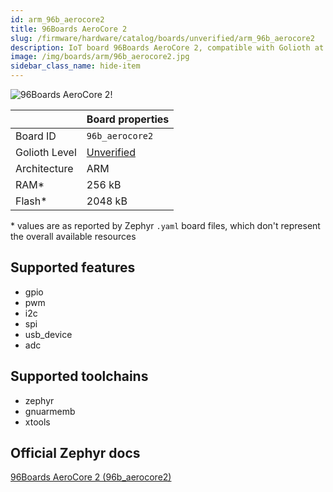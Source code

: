 ```yaml
---
id: arm_96b_aerocore2
title: 96Boards AeroCore 2
slug: /firmware/hardware/catalog/boards/unverified/arm_96b_aerocore2
description: IoT board 96Boards AeroCore 2, compatible with Golioth at unverified level.
image: /img/boards/arm/96b_aerocore2.jpg
sidebar_class_name: hide-item
---
```


[//]: # (This is an auto-generated file, do not edit! Changes to it will be lost upon re-generation)

![96Boards AeroCore 2!](/img/boards/arm/96b_aerocore2.jpg "96Boards AeroCore 2")

|                | Board properties     |
| -------------  | -------------------- |
| Board ID       | `96b_aerocore2` |
| Golioth Level  | [Unverified](/firmware/hardware#unverified-boards) |
| Architecture   | ARM |
| RAM*           | 256 kB |
| Flash*         | 2048 kB |

\* values are as reported by Zephyr `.yaml` board files, which don't represent the overall available resources



## Supported features

* gpio
* pwm
* i2c
* spi
* usb_device
* adc

## Supported toolchains

* zephyr
* gnuarmemb
* xtools

## Official Zephyr docs

[96Boards AeroCore 2 (96b_aerocore2)](https://docs.zephyrproject.org/3.6.0/boards/arm/96b_aerocore2/doc/index.html)
